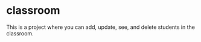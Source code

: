 # classroom
This is a project where you can add, update, see, and delete students in the classroom.
